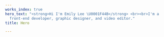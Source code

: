 ```yaml
---
works_index: true
hero_text: "<strong>Hi I'm Emily Lee \U0001F44B</strong> <br><br>I'm a web designer,
  front-end developer, graphic designer, and video editor."
title: Hero

---
```

<Hero :text="$page.frontmatter.hero_text" />
<WorksList />